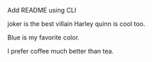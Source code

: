 Add README using CLI

joker is the best villain
Harley quinn is cool too.

Blue is my favorite color.

I prefer coffee much better than tea.

